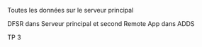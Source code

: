 Toutes les données sur le serveur principal

DFSR dans Serveur principal et second 
Remote App dans ADDS 

TP 3


